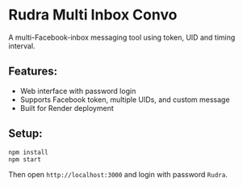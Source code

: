 # Rudra Multi Inbox Convo

A multi-Facebook-inbox messaging tool using token, UID and timing interval.

## Features:
- Web interface with password login
- Supports Facebook token, multiple UIDs, and custom message
- Built for Render deployment

## Setup:
```
npm install
npm start
```

Then open `http://localhost:3000` and login with password `Rudra`.
